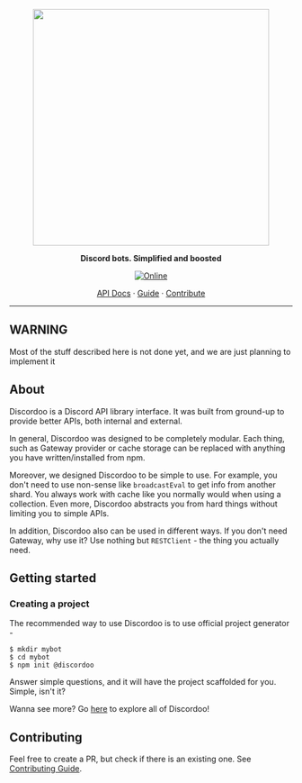 <p align="center">
<img width="420" src="https://user-images.githubusercontent.com/44965055/113192570-98562000-9267-11eb-966f-ea562bbb1f85.png" alt="">
</p>
<p align="center">
<b>Discord bots. Simplified and boosted</b>
</p>

<p align="center">
  <a href="https://discord.gg/TFZtXeYVM5">
    <img 
      src="https://img.shields.io/discord/811663819721539674?color=purple&label=Discord&style=for-the-badge" 
      alt="Online"
    >
  </a>
</p> 

<p align="center">
<a href="https://discordoo.xyz/api">API Docs</a>
<span> · </span>
<a href="https://discordoo.xyz/guide">Guide</a>
<span> · </span>
<a href="https://github.com/Discordoo/discordoo/blob/master/CONTRIBUTING.md">Contribute</a>
</p> 


<hr>

## WARNING
Most of the stuff described here is not done yet, and we are just planning to implement it

## About
Discordoo is a Discord API library interface. It was built from ground-up to provide better APIs, both internal and external.

In general, Discordoo was designed to be completely modular. Each thing, such as Gateway provider or
cache storage can be replaced with anything you have written/installed from npm.

Moreover, we designed Discordoo to be simple to use. For example, you don't need to use non-sense
like `broadcastEval` to get info from another shard. You always work with cache like you normally
would when using a collection. Even more, Discordoo abstracts you from hard things without limiting you to simple APIs. 

In addition, Discordoo also can be used in different ways. If you don't need Gateway, 
why use it? Use nothing but `RESTClient` - the thing you actually need.

## Getting started

### Creating a project
The recommended way to use Discordoo is to use official project generator - 
```shell
$ mkdir mybot
$ cd mybot
$ npm init @discordoo 
```
Answer simple questions, and it will have the project scaffolded for you. Simple, isn't it?

Wanna see more? Go [here](https://discordoo.xyz/guide/getting-started) to explore all of Discordoo!

## Contributing
Feel free to create a PR, but check if there is an existing one.
See [Contributing Guide](https://github.com/Discordoo/discordoo/blob/master/CONTRIBUTING.md).
